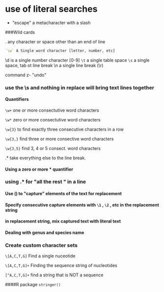 # use of literal searches 

- "escape" a metacharacter with a slash 

###Wild cards

. any character or space other than an end of line 

  ```R
  `\w` A Single word character [letter, number, etc]
  ```

\d is a single number character [0-9]
`\t` a single table space
`\s` a single space, tab ot line break
\n a single line break (\r)

command z- "undo"

### use the \s and nothing in replace will bring text lines together

#### Quantifiers

`\w+` one or more consectutive word characters 

`\w*` zero or more consectutive word characters

`\w{3}` to find exactly three consecutive characters in a row 

`\w{3,}` find three or more consective word characters 

`\w{3,5}` find 3, 4 or 5 consect. word characters 

.* take everything else to the line break. 

#### Using a zero or more * quantifier 

### using .* for "all the rest " in a line 

#### Use () to "capture" elements of the text for replacement 

#### Specify consecutive capture elements with `\1` , `\2` , etc in the replacement string 

#### in replacement string, mix captured text with literal text 

#### Dealing with genus and species name 

### Create custom character sets 

`\[A,C,T,G]` Find a single nuceotide 

`\[A,C,T,G]+`  Finding the sequence string of nucleotides

`[^A,C,T,G]+` find a string that is NOT a sequence 



####R package `stringer()` 